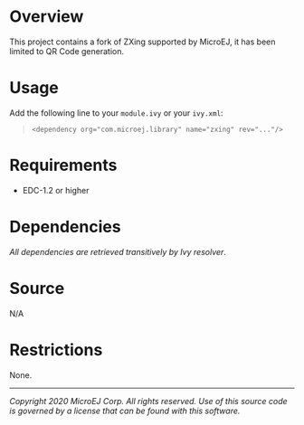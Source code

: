 # Overview
This project contains a fork of ZXing supported by MicroEJ, it has been limited to QR Code generation.

# Usage
Add the following line to your `module.ivy` or your `ivy.xml`:
> `<dependency org="com.microej.library" name="zxing" rev="..."/>`

# Requirements
  - EDC-1.2 or higher

# Dependencies
_All dependencies are retrieved transitively by Ivy resolver_.

# Source
N/A

# Restrictions
None.

---
_Copyright 2020 MicroEJ Corp. All rights reserved._
_Use of this source code is governed by a license that can be found with this software._